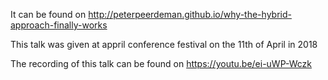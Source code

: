 It can be found on http://peterpeerdeman.github.io/why-the-hybrid-approach-finally-works

This talk was given at appril conference festival on the 11th of April in 2018

The recording of this talk can be found on https://youtu.be/ei-uWP-Wczk
